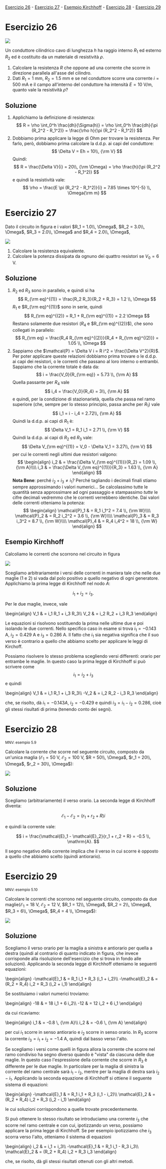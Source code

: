 <!--
.. title: Esercizi sulla corrente
.. slug: fisica2-esercizi-corrente
.. date: 2023-07-03 17:41:10 UTC+02:00
.. tags: 
.. category: didattica
.. link: 
.. description: 
.. type: text
.. has_math: true
-->

[Esercizio 26](#esercizio-26) - [Esercizio 27](#esercizio-27) - [Esempio Kirchhoff](#esempio-kirchhoff) - [Esercizio 28](#esercizio-28) - [Esercizio 29](#esercizio-29)

# Esercizio 26

<img src="../../images/fisica2/esercizio_26.png">

Un conduttore cilindrico cavo di lunghezza $h$ ha raggio interno $R_1$ ed esterno $R_2$ ed è costituito da un materiale di resistività $\rho$.

1. Calcolare la resistenza $R$ che oppone ad una corrente che scorre in direzione parallela all'asse del cilindro.
2. Dati $R_1 = 1$ mm, $R_2 = 1.5$ mm e se nel conduttore scorre una corrente $i = 500$ mA e il campo all'interno del conduttore ha intensità $E = 10$ V/m, quanto vale la resistività $\rho$?

## Soluzione

1. Applichiamo la definizione di resistenza:
$$
R = \rho \int_0^h \frac{dh}{\Sigma(h)} = \rho \int_0^h \frac{dh}{\pi (R_2^2 - R_1^2)} = \frac{\rho h}{\pi (R_2^2 - R_1^2)}
$$
2. Dobbiamo prima applicare la legge di Ohm per trovare la resistenza. Per farlo, però, dobbiamo prima calcolare la d.d.p. ai capi del conduttore:
$$
\Delta V = Eh = 10\\, {\rm V}
$$
Quindi:
$$
R = \frac{\Delta V}{i} = 20\\, {\rm \Omega} = \rho \frac{h}{\pi (R_2^2 - R_1^2)}
$$
e quindi la resistività vale:
$$
\rho = \frac{E \pi (R_2^2 - R_1^2)}{i} = 7.85 \times 10^{-5} \\, \Omega{\rm m}
$$

# Esercizio 27

Dato il circuito in figura e i valori $R_1 = 1.0\\, \Omega$, $R_2 = 3.0\\, \Omega$, $R_3 = 2.0\\, \Omega$ and $R_4 = 2.0\\, \Omega$,

<img src="../../images/fisica2/esercizio_27.png">

1. Calcolare la resistenza equivalente.
2. Calcolare la potenza dissipata da ognuno dei quattro resistori se $V_0 = 6$ V.

## Soluzione

1. $R_2$ ed $R_3$ sono in parallelo, e quindi si ha
$$
R_{\rm eq}^{(1)} = \frac{R_2 R_3}{R_2 + R_3} = 1.2 \\, \Omega
$$
$R_1$ e $R_{\rm eq}^{(1)}$ sono in serie, quindi
$$
R_{\rm eq}^{(2)} = R_1 + R_{\rm eq}^{(1)} = 2.2 \Omega
$$
Restano solamente due resistori ($R_4$ e $R_{\rm eq}^{(2)}$), che sono collegati in parallelo:
$$
R_{\rm eq} = \frac{R_4 R_{\rm eq}^{(2)}}{R_4 + R_{\rm eq}^{(2)}} = 1.05 \\, \Omega
$$
2. Sappiamo che $\mathcal{P} = \Delta V i = R i^2 = \frac{\Delta V^2}{R}$. Per poter applicare queste relazioni dobbiamo prima trovare o le d.d.p. ai capi dei resistori, o le correnti che passano al loro interno o entrambi. Sappiamo che la corrente totale è data da:
$$
i = \frac{V_0}{R_{\rm eq}} = 5.73 \\, {\rm A}
$$
Quella passante per $R_4$ vale
$$
i_4 = \frac{V_0}{R_4} = 3\\, {\rm A}
$$
e quindi, per la condizione di stazionarietà, quella che passa nel ramo superiore (che, sempre per lo stesso principio, passa anche per $R_1$) vale
$$
i_1 = i - i_4 = 2.72\\, {\rm A}
$$
Quindi la d.d.p. ai capi di $R_1$ è:
$$
\Delta V_1 = R_1 i_1 = 2.71 \\, {\rm V}
$$
Quindi la d.d.p. ai capi di $R_2$ ed $R_3$ vale:
$$
\Delta V_{\rm eq}^{(1)} = V_0 - \Delta V_1 = 3.27\\, {\rm V}
$$
per cui le correnti negli ultimi due resistori valgono:
$$
\begin{align}
i_2 & = \frac{\Delta V_{\rm eq}^{(1)}}{R_2} = 1.09 \\, {\rm A}\\\\
i_3 & = \frac{\Delta V_{\rm eq}^{(1)}}{R_3} = 1.63 \\, {\rm A}
\end{align}
$$
**Nota Bene**: perché $i_2 + i_3 \neq i_1$? Perché tagliando i decimali finali stiamo sempre approssimando i valori numerici... Se calcolassimo tutte le quantità senza approssimare ad ogni passaggio e stampassimo *tutte* le cifre decimali vedremmo che le correnti verrebbero identiche. Dai valori delle correnti otteniamo la potenza:
$$
\begin{align}
\mathcal{P}_1 & = R_1 i_1^2 = 7.4 \\, {\rm W}\\\\
\mathcal{P}_2 & = R_2 i_2^2 = 3.6 \\, {\rm W}\\\\
\mathcal{P}_3 & = R_3 i_3^2 = 8.7 \\, {\rm W}\\\\
\mathcal{P}_4 & = R_4 i_4^2 = 18 \\, {\rm W}
\end{align}
$$

## Esempio Kirchhoff

Calcoliamo le correnti che scorrono nel circuito in figura

<img src="../../images/fisica2/esempio_kirchhoff.png">

Scegliamo arbitrariamente i versi delle correnti in maniera tale che nelle due maglie (1 e 2) si vada dal polo positivo a quello negativo di ogni generatore. Applichiamo la prima legge di Kirchhoff nel nodo $A$:

$$
i_1 + i_2 = i_3.
$$

Per le due maglie, invece, vale

\begin{align}
V_1 & = i_1 R_1 + i_3 R_3\\\\
V_2 & = i_2 R_2 + i_3 R_3
\end{align}

Le equazioni si risolvono sostituendo la prima nelle ultime due e poi isolando le due correnti. Nello specifico caso in esame si trova $i_1 = -0.143$ A, $i_2 = 0.429$ A e $i_3 = 0.286$ A. Il fatto che $i_1$ sia negativa significa che il suo verso è contrario a quello che abbiamo scelto per applicare le leggi di Kirchoff.

Possiamo risolvere lo stesso problema scegliendo versi differenti: orario per entrambe le maglie. In questo caso la prima legge di Kirchhoff si può scrivere come
$$
i_1 = i_2 + i_3
$$
e quindi

\begin{align}
V_1 & = i_1 R_1 + i_3 R_3\\\\
-V_2 & = i_2 R_2 - i_3 R_3
\end{align}

che, se risolto, dà $i_1 = -0.143 A$, $i_2 = -0.429$ e quindi $i_3 = i_1 - i_2 = 0.286$, cioè gli stessi risultati di prima (tenendo conto dei segni).

# Esercizio 28
<small>MNV: esempio 5.9</small>

Calcolare la corrente che scorre nel seguente circuito, composto da un'unica maglia ($\mathcal{E}_1 = 50$ V, $\mathcal{E}_2 = 100$ V, $R = 50\\, \Omega$, $r_1 = 20\\, \Omega$, $r_2 = 30\\, \Omega$):

<img src="../../images/fisica2/esempio_kirchhoff_2.png">

## Soluzione

Scegliamo (arbitrariamente) il verso orario. La seconda legge di Kirchhoff diventa:

$$
\mathcal{E}_1 - \mathcal{E}_2 = (r_1 + r_2 + R) i
$$

e quindi la corrente vale:

$$
i = \frac{\mathcal{E}_1 - \mathcal{E}_2}{r_1 + r_2 + R} = -0.5 \\, \mathrm{A}.
$$

Il segno negativo della corrente implica che il verso in cui scorre è opposto a quello che abbiamo scelto (quindi antiorario).

# Esercizio 29
<small>MNV: esempio 5.10</small>

Calcolare le correnti che scorrono nel seguente circuito, composto da due maglie($\mathcal{E}_1 = 18$ V, $\mathcal{E}_2 = 12$ V, $R_1 = 12\\, \Omega$, $R_2 = 2\\, \Omega$, $R_3 = 6\\, \Omega$, $R_4 = 4 \\, \Omega$):

<img src="../../images/fisica2/esempio_kirchhoff_3.png">

## Soluzione

Scegliamo il verso orario per la maglia a sinistra e antiorario per quella a destra (quindi al contrario di quanto indicato in figura, che invece corrisponde alla risoluzione dell'esercizio che si trova in fondo alle soluzioni). Applicando la seconda legge di Kirchhoff otteniamo le seguenti equazioni:

\begin{align}
-\mathcal{E}_1 & = R_1 i_1 + R_3 (i_1 + i_2)\\\\
-\mathcal{E}_2 & = (R_2 + R_4) i_2 + R_3 (i_2 + i_1)
\end{align}

Se sostituiamo i valori numerici troviamo:

\begin{align}
-18 & = 18 i_1 + 6 i_2\\\\
-12 & = 12 i_2  + 6 i_1
\end{align}

da cui ricaviamo:


\begin{align}
i_1 & = -0.8 \\, {\rm A}\\\\
i_2 & = -0.6 \\, {\rm A}
\end{align}

per cui $i_1$ scorre in senso antiorario e $i_2$ scorre in senso orario. In $R_3$ scorre la corrente $i_3 = i_1 + i_2 = -1.4$ A, quindi dal basso verso l'alto.

Se scegliamo i versi come quelli in figura allora la corrente che scorre nel ramo condiviso ha segno diverso quando è "vista" da ciascuna delle due maglie. In questo caso l'espressione della corrente che scorre in $R_3$ è differente per le due maglie. In particolare per la maglia di sinistra la corrente del ramo centrale sarà $i_1 - i_2$, mentre per la maglia di destra sarà $i_2 - i_1$. Applicando la seconda equazione di Kirchhoff si ottiene il seguente sistema di equazioni:


\begin{align}
-\mathcal{E}_1 & = R_1 i_1 + R_3 (i_1 - i_2)\\\\
\mathcal{E}_2 & = (R_2 + R_4) i_2 + R_3 (i_2 - i_1)
\end{align}

le cui soluzioni corrispondono a quelle trovate precedentemente.

Si può ottenere lo stesso risultato se introduciamo una corrente $i_3$ che scorre nel ramo centrale e con cui, ipotizzando un verso, possiamo applicare la prima legge di Kirchhoff.  Se per esempio ipotizziamo che $i_3$ scorra verso l'alto, otteniamo il sistema di equazioni

\begin{align}
i_2 & = i_1 + i_3\\\\
-\mathcal{E}_1 & = R_1 i_1 - R_3 i_3\\\\
\mathcal{E}_2 & = (R_2 + R_4) i_2 + R_3 i_3
\end{align}

che, se risolto, dà gli stessi risultati ottenuti con gli altri metodi.
